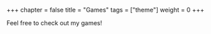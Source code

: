+++
chapter = false
title = "Games"
tags = ["theme"]
weight = 0
+++

Feel free to check out my games!
